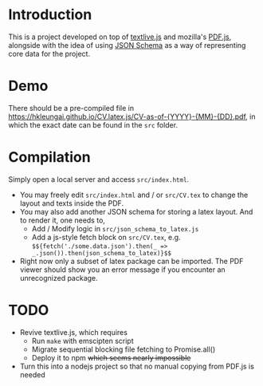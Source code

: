 # Introduction

This is a project developed on top of 
[textlive.js][textlive.js] and mozilla's [PDF.js][PDF.js], 
alongside with the idea of 
using [JSON Schema][JSON Schema] as a way of representing core data for the project.

# Demo

There should be a pre-compiled file 
in https://hkleungai.github.io/CV.latex.js/CV-as-of-{YYYY}-{MM}-{DD}.pdf,
in which the exact date can be found in the `src` folder.

# Compilation 
Simply open a local server and access `src/index.html`.
- You may freely edit `src/index.html` and / or `src/CV.tex` to change the layout and texts inside the PDF.
- You may also add another JSON schema for storing a latex layout.
  And to render it, one needs to,
    - Add / Modify logic in `src/json_schema_to_latex.js`
    - Add a js-style fetch block on `src/CV.tex`, e.g. `$${fetch('./some.data.json').then(_ => _.json()).then(json_schema_to_latex)}$$`
- Right now only a subset of latex package can be imported. 
  The PDF viewer should show you an error message if you encounter an unrecognized package.

# TODO 

- Revive textlive.js, which requires
    - Run `make` with emscipten script
    - Migrate sequential blocking file fetching to Promise.all()
    - Deploy it to npm ~~which seems nearly impossible~~
- Turn this into a nodejs project so that no manual copying from PDF.js is needed

[textlive.js]: https://github.com/manuels/texlive.js/
[PDF.js]: https://github.com/mozilla/pdf.js/
[JSON Schema]: https://json-schema.org/